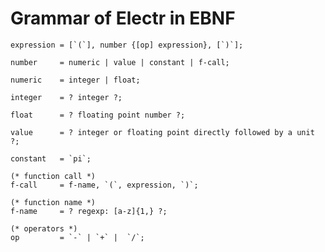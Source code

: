 # Grammar of Electr in EBNF

    expression = [`(`], number {[op] expression}, [`)`];

    number     = numeric | value | constant | f-call;

    numeric    = integer | float;

    integer    = ? integer ?;

    float      = ? floating point number ?;

    value      = ? integer or floating point directly followed by a unit ?;

    constant   = `pi`;

    (* function call *)
    f-call     = f-name, `(`, expression, `)`;

    (* function name *)
    f-name     = ? regexp: [a-z]{1,} ?;

    (* operators *)
    op         = `-` | `+` |  `/`;
